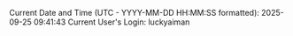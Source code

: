 Current Date and Time (UTC - YYYY-MM-DD HH:MM:SS formatted): 2025-09-25 09:41:43
Current User's Login: luckyaiman

